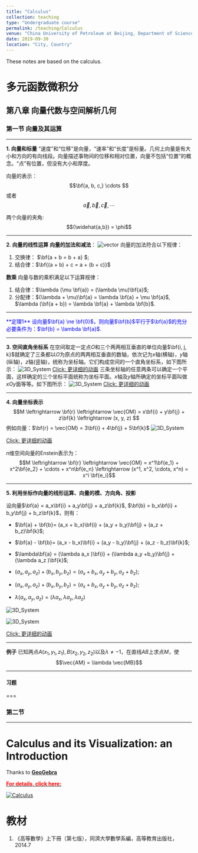 ```yaml
---
title: "Calculus"
collection: teaching
type: "Undergraduate course"
permalink: /teaching/Calculus
venue: "China University of Petroleum at Beijing, Department of Science"
date: 2019-09-30
location: "City, Country"
---
```


These notes are based on the calculus.

# 多元函数微积分

## 第八章 向量代数与空间解析几何

### 第一节 向量及其运算
---

**1. 向量和标量**
“速度”和“位移”是向量，“速率”和“长度”是标量。几何上向量是有大小和方向的有向线段。向量描述事物间的位移和相对位置，向量不包括“位置”的概念。“点”有位置，但没有大小和厚度。

向量的表示：
$$\bf{a, b, c,} \cdots $$
或者
$$\vec{a}, \vec{b}, \vec{c}, \cdots$$

两个向量的夹角:
$$(\widehat{a,b}) = \phi$$

---

**2. 向量的线性运算**
**向量的加法和减法**：
![vector](./imags/vector_add.png)
向量的加法符合以下规律：
   1. 交换律： $\bf{a + b = b + a} $;
   2. 结合律：$\bf{(a + b) + c = a + (b + c)}$   

**数乘**
向量与数的乘积满足以下运算规律：
   1. 结合律：$\lambda (\mu \bf{a}) = (\lambda \mu)\bf{a}$;
   2. 分配律：$(\lambda + \mu)\bf{a} = \lambda \bf{a} + \mu \bf{a}$, $\lambda (\bf{a + b}) = \lambda \bf{a} + \lambda \bf{b}$.


---

<span style="color:blue">
 **定理1**
设向量$\bf{a} \ne \bf{0}$，则向量$\bf{b}$平行于$\bf{a}$的充分必要条件为：$\bf{b} = \lambda \bf{a}$.
</span>

---

**3. 空间直角坐标系**
在空间取定一定点$O$和三个两两相互垂直的单位向量$\bf{i, j, k}$就确定了三条都以$O$为原点的两两相互垂直的数轴，依次记为$x$轴(横轴)，$y$轴(纵轴)，$z$轴(竖轴)，统称为坐标轴。它们构成空间的一个直角坐标系，如下图所示：
![3D_System](./imags/3d_coordinate_system.png)
[Click: 更详细的动画](https://www.geogebra.org/material/edit/id/yxadpqun#bookcontent)
三条坐标轴的任意两条可以确定一个平面，这样确定的三个坐标平面统称为坐标平面。$x$轴及$y$轴所确定的坐标平面叫做$xOy$面等等。如下图所示：
![3D_System](./imags/3d_coordinate_system1.png)
[Click: 更详细的动画](https://www.geogebra.org/material/edit/id/yxadpqun#bookcontent)

---

**4. 向量坐标表示**
$$M \leftrightarrow \bf{r} \leftrightarrow \vec{OM} = x\bf{i} + y\bf{j} + z\bf{k} \leftrightarrow (x, y, z) $$
例如向量：$\bf{r} = \vec{OM} = 3\bf{i} + 4\bf{j} + 5\bf{k}$
![3D_System](./imags/3d_vector.png)

[Click: 更详细的动画](https://www.geogebra.org/material/edit/id/yxadpqun#bookcontent)

$n$维空间向量的Enstein表示为：
$$M \leftrightarrow \bf{r} \leftrightarrow \vec{OM} = x^1\bf{e_1} + x^2\bf{e_2} + \cdots +  x^n\bf{e_n} \leftrightarrow (x^1, x^2, \cdots, x^n) = x^i \bf{e_i}$$


---

**5. 利用坐标作向量的线形运算、向量的模、方向角、投影**

设向量$\bf{a} = a_x\bf{i} + a_y\bf{j} + a_z\bf{k}$, $\bf{b} = b_x\bf{i} + b_y\bf{j} + b_z\bf{k}$，则有：
  
  + $\bf{a} + \bf{b}= (a_x + b_x)\bf{i} + (a_y + b_y)\bf{j} + (a_z + b_z)\bf{k}$;
  
  + $\bf{a} - \bf{b}= (a_x - b_x)\bf{i} + (a_y - b_y)\bf{j} + (a_z - b_z)\bf{k}$;
  
  + $\lambda\bf{a} = (\lambda a_x )\bf{i} + (\lambda a_y +b_y)\bf{j} + (\lambda a_z )\bf{k}$;
  
  + $(a_x, a_y, a_z) + (b_x, b_y, b_z) = (a_x+b_x, a_y+b_y, a_z+b_z)$;

  + $(a_x, a_y, a_z) + (b_x, b_y, b_z) = (a_x+b_x, a_y+b_y, a_z+b_z)$;

  + $\lambda (a_x, a_y, a_z)  = (\lambda a_x, \lambda a_y, \lambda a_z)$
 
 ![3D_System](./imags/vector_add.png)
 
  ![3D_System](./imags/scalar_mult.png)

[Click: 更详细的动画](https://www.geogebra.org/material/edit/id/yxadpqun#bookcontent)

---
**例子**
已知两点$A(x_1, y_1, z_1), B(x_2, y_2, z_2)$以及$\lambda \ne -1$，在直线$AB$上求点$M$，使
$$\vec{AM} = \lambda \vec{MB}$$

---




#### 习题


===

### 第二节

---







# Calculus and its Visualization: an Introduction

Thanks to [**GeoGebra**](https://www.geogebra.org/)

[<span style="color:red"> **For details, click here:**</span>](https://www.geogebra.org/m/yxadpqun)

[![Calculus](./imags/surface.png)](https://www.geogebra.org/m/yxadpqun)


教材
======
1. 《高等數學》上下冊（第七版），同濟大學數學系編，高等教育出版社，2014.7
